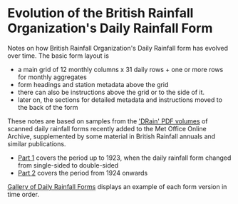 # Evolution of the British Rainfall Organization's Daily Rainfall Form

Notes on how British Rainfall Organization's Daily Rainfall form has evolved over time. The basic form layout is 
* a main grid of 12 monthly columns x 31 daily rows + one or more rows for monthly aggregates
* form headings and station metadata above the grid
* there can also be instructions above the grid or to the side of it.
* later on, the sections for detailed metadata and instructions moved to the back of the form

These notes are based on samples from the ['DRain' PDF volumes](https://digital.nmla.metoffice.gov.uk/index.php?name=SO_9903efdf-7f99-4cae-a723-8b3f426eea20) of scanned daily rainfall forms recently added to the Met Office 
Online Archive, supplemented by some material in British Rainfall annuals and similar publications.

* [Part 1](Daily_Rainfall_Form_Evolution_part_1.md) covers the period up to 1923, when the daily rainfall form changed from single-sided to double-sided
* [Part 2](Daily_Rainfall_Form_Evolution_part_2.md) covers the period from 1924 onwards 

[Gallery of Daily Rainfall Forms](Daily_Rainfall_Form_Gallery.md) displays an example of each form version in time order.
